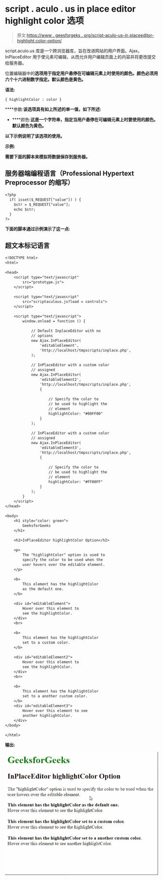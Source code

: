 # script . aculo . us in place editor highlight color 选项

> 原文:[https://www . geesforgeks . org/script-aculo-us-in placeeditor-highlight color-option/](https://www.geeksforgeeks.org/script-aculo-us-inplaceeditor-highlightcolor-option/)

script.aculo.us 库是一个跨浏览器库，旨在改进网站的用户界面。Ajax。InPlaceEditor 用于使元素可编辑，从而允许用户编辑页面上的内容并将更改提交给服务器。

位置编辑器中的**选项用于指定用户悬停在可编辑元素上时使用的颜色。颜色必须用六个十六进制数字指定。默认颜色是黄色。**

****语法:****

```
{ highlightColor : color }
```

****参数:**该选项具有如上所述的单一值，如下所述:**

*   ****颜色:**这是一个字符串，指定当用户悬停在可编辑元素上时要使用的颜色。默认颜色为黄色。**

**以下示例说明了该选项的使用。**

****示例:****

**需要下面的脚本来模拟将数据保存到服务器。**

## **服务器端编程语言（Professional Hypertext Preprocessor 的缩写）**

```
<?php
  if( isset($_REQUEST["value"]) ) {
    $str = $_REQUEST["value"];
    echo $str;
  }
?>
```

**下面的脚本通过示例演示了这一点:**

## **超文本标记语言**

```
<!DOCTYPE html>
<html>

<head>
    <script type="text/javascript" 
        src="prototype.js">
    </script>

    <script type="text/javascript" 
        src="scriptaculous.js?load = controls">
    </script>

    <script type="text/javascript">
        window.onload = function () {

            // Default InplaceEditor with no
            // options
            new Ajax.InPlaceEditor(
                'editableElement',
                'http://localhost/tmpscripts/inplace.php',
            );

            // InPlaceEditor with a custom color
            // assigned
            new Ajax.InPlaceEditor(
                'editableElement2',
                'http://localhost/tmpscripts/inplace.php',
                {

                    // Specify the color to
                    // be used to highlight the 
                    // element
                    highlightColor: "#00FF00"
                }
            );

            // InPlaceEditor with a custom color
            // assigned
            new Ajax.InPlaceEditor(
                'editableElement3',
                'http://localhost/tmpscripts/inplace.php',
                {

                    // Specify the color to
                    // be used to highlight the 
                    // element
                    highlightColor: "#FF00FF"
                }
            );
        }
    </script>
</head>

<body>
    <h1 style="color: green">
        GeeksforGeeks
    </h1>

    <h2>InPlaceEditor highlightColor Option</h2>

    <p>
        The "highlightColor" option is used to
        specify the color to be used when the
        user hovers over the editable element.
    </p>

    <b>
        This element has the highlightColor
        as the default one.
    </b>

    <div id="editableElement">
        Hover over this element to 
        see the highlightColor.
    </div>
    <br>

    <b>
        This element has the highlightColor 
        set to a custom color.
    </b>

    <div id="editableElement2">
        Hover over this element to 
        see the highlightColor.
    </div>
    <br>

    <b>
        This element has the highlightColor 
        set to a another custom color.
    </b>
    <div id="editableElement3">
        Hover over this element to see 
        another highlightColor.
    </div>
</body>

</html>
```

****输出:****

**![](img/4831ad55acafacd674701b9b1587e1f6.png)**